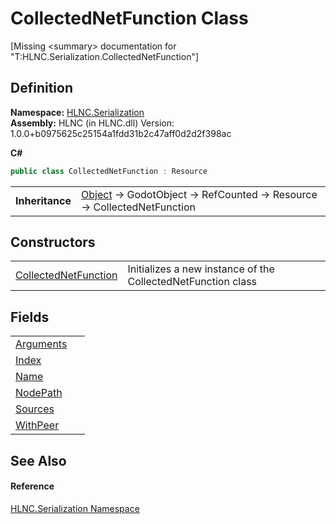 # CollectedNetFunction Class


\[Missing &lt;summary&gt; documentation for "T:HLNC.Serialization.CollectedNetFunction"\]



## Definition
**Namespace:** <a href="N_HLNC_Serialization">HLNC.Serialization</a>  
**Assembly:** HLNC (in HLNC.dll) Version: 1.0.0+b0975625c25154a1fdd31b2c47aff0d2d2f398ac

**C#**
``` C#
public class CollectedNetFunction : Resource
```

<table><tr><td><strong>Inheritance</strong></td><td><a href="https://learn.microsoft.com/dotnet/api/system.object" target="_blank" rel="noopener noreferrer">Object</a>  →  GodotObject  →  RefCounted  →  Resource  →  CollectedNetFunction</td></tr>
</table>



## Constructors
<table>
<tr>
<td><a href="M_HLNC_Serialization_CollectedNetFunction__ctor">CollectedNetFunction</a></td>
<td>Initializes a new instance of the CollectedNetFunction class</td></tr>
</table>

## Fields
<table>
<tr>
<td><a href="F_HLNC_Serialization_CollectedNetFunction_Arguments">Arguments</a></td>
<td> </td></tr>
<tr>
<td><a href="F_HLNC_Serialization_CollectedNetFunction_Index">Index</a></td>
<td> </td></tr>
<tr>
<td><a href="F_HLNC_Serialization_CollectedNetFunction_Name">Name</a></td>
<td> </td></tr>
<tr>
<td><a href="F_HLNC_Serialization_CollectedNetFunction_NodePath">NodePath</a></td>
<td> </td></tr>
<tr>
<td><a href="F_HLNC_Serialization_CollectedNetFunction_Sources">Sources</a></td>
<td> </td></tr>
<tr>
<td><a href="F_HLNC_Serialization_CollectedNetFunction_WithPeer">WithPeer</a></td>
<td> </td></tr>
</table>

## See Also


#### Reference
<a href="N_HLNC_Serialization">HLNC.Serialization Namespace</a>  
